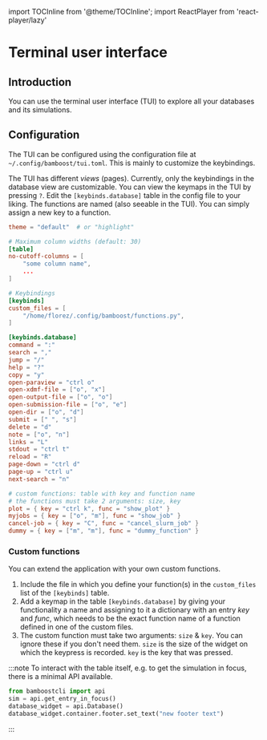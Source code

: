 import TOCInline from '@theme/TOCInline';
import ReactPlayer from 'react-player/lazy'

# Terminal user interface

<TOCInline toc={toc}/>

## Introduction

You can use the terminal user interface (TUI) to explore all your databases and
its simulations.

<div style={{ width: "100%", display: "flex", justifyContent: "center" }}>
    <ReactPlayer playing controls url='/videos/tui-showcase.webm' type="video/webm" />
</div>

## Configuration

The TUI can be configured using the configuration file at
`~/.config/bamboost/tui.toml`. This is mainly to customize the keybindings.

The TUI has different _views_ (pages). Currently, only the keybindings in the
database view are customizable. You can view the keymaps in the TUI by pressing
`?`.
Edit the `[keybinds.database]` table in the config file to your liking. The
functions are named (also seeable in the TUI). You can simply assign a new key
to a function.

```toml title='Example configuration file'
theme = "default"  # or "highlight"

# Maximum column widths (default: 30)
[table]
no-cutoff-columns = [
    "some column name",
    ...
]

# Keybindings
[keybinds]
custom_files = [
    "/home/florez/.config/bamboost/functions.py",
]

[keybinds.database]
command = ":"
search = ","
jump = "/"
help = "?"
copy = "y"
open-paraview = "ctrl o"
open-xdmf-file = ["o", "x"]
open-output-file = ["o", "o"]
open-submission-file = ["o", "e"]
open-dir = ["o", "d"]
submit = [" ", "s"]
delete = "d"
note = ["o", "n"]
links = "L"
stdout = "ctrl t"
reload = "R"
page-down = "ctrl d"
page-up = "ctrl u"
next-search = "n"

# custom functions: table with key and function name
# the functions must take 2 arguments: size, key
plot = { key = "ctrl k", func = "show_plot" }
myjobs = { key = ["o", "m"], func = "show_job" }
cancel-job = { key = "C", func = "cancel_slurm_job" }
dummy = { key = ["m", "m"], func = "dummy_function" }
```

### Custom functions

You can extend the application with your own custom functions.

1. Include the file in which you define your function(s) in the `custom_files`
   list of the `[keybinds]` table.
2. Add a keymap in the table `[keybinds.database]` by giving your functionality
   a name and assigning to it a dictionary with an entry _key_ and _func_, which
   needs to be the exact function name of a function defined in one of the
   custom files.
3. The custom function must take two arguments: `size` & `key`. You can ignore
   these if you don't need them. `size` is the size of the widget on which the
   keypress is recorded. `key` is the key that was pressed.

:::note
To interact with the table itself, e.g. to get the simulation in focus, there is
a minimal API available.

```python title='bamboostcli API'
from bamboostcli import api
sim = api.get_entry_in_focus()
database_widget = api.Database()
database_widget.container.footer.set_text("new footer text")
```

:::
